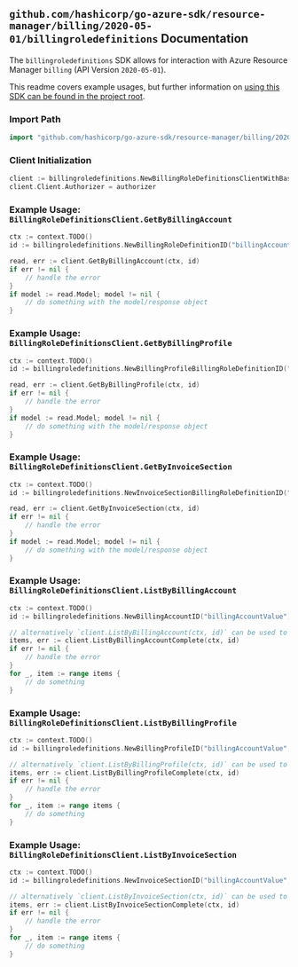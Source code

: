 
## `github.com/hashicorp/go-azure-sdk/resource-manager/billing/2020-05-01/billingroledefinitions` Documentation

The `billingroledefinitions` SDK allows for interaction with Azure Resource Manager `billing` (API Version `2020-05-01`).

This readme covers example usages, but further information on [using this SDK can be found in the project root](https://github.com/hashicorp/go-azure-sdk/tree/main/docs).

### Import Path

```go
import "github.com/hashicorp/go-azure-sdk/resource-manager/billing/2020-05-01/billingroledefinitions"
```


### Client Initialization

```go
client := billingroledefinitions.NewBillingRoleDefinitionsClientWithBaseURI("https://management.azure.com")
client.Client.Authorizer = authorizer
```


### Example Usage: `BillingRoleDefinitionsClient.GetByBillingAccount`

```go
ctx := context.TODO()
id := billingroledefinitions.NewBillingRoleDefinitionID("billingAccountValue", "billingRoleDefinitionValue")

read, err := client.GetByBillingAccount(ctx, id)
if err != nil {
	// handle the error
}
if model := read.Model; model != nil {
	// do something with the model/response object
}
```


### Example Usage: `BillingRoleDefinitionsClient.GetByBillingProfile`

```go
ctx := context.TODO()
id := billingroledefinitions.NewBillingProfileBillingRoleDefinitionID("billingAccountValue", "billingProfileValue", "billingRoleDefinitionValue")

read, err := client.GetByBillingProfile(ctx, id)
if err != nil {
	// handle the error
}
if model := read.Model; model != nil {
	// do something with the model/response object
}
```


### Example Usage: `BillingRoleDefinitionsClient.GetByInvoiceSection`

```go
ctx := context.TODO()
id := billingroledefinitions.NewInvoiceSectionBillingRoleDefinitionID("billingAccountValue", "billingProfileValue", "invoiceSectionValue", "billingRoleDefinitionValue")

read, err := client.GetByInvoiceSection(ctx, id)
if err != nil {
	// handle the error
}
if model := read.Model; model != nil {
	// do something with the model/response object
}
```


### Example Usage: `BillingRoleDefinitionsClient.ListByBillingAccount`

```go
ctx := context.TODO()
id := billingroledefinitions.NewBillingAccountID("billingAccountValue")

// alternatively `client.ListByBillingAccount(ctx, id)` can be used to do batched pagination
items, err := client.ListByBillingAccountComplete(ctx, id)
if err != nil {
	// handle the error
}
for _, item := range items {
	// do something
}
```


### Example Usage: `BillingRoleDefinitionsClient.ListByBillingProfile`

```go
ctx := context.TODO()
id := billingroledefinitions.NewBillingProfileID("billingAccountValue", "billingProfileValue")

// alternatively `client.ListByBillingProfile(ctx, id)` can be used to do batched pagination
items, err := client.ListByBillingProfileComplete(ctx, id)
if err != nil {
	// handle the error
}
for _, item := range items {
	// do something
}
```


### Example Usage: `BillingRoleDefinitionsClient.ListByInvoiceSection`

```go
ctx := context.TODO()
id := billingroledefinitions.NewInvoiceSectionID("billingAccountValue", "billingProfileValue", "invoiceSectionValue")

// alternatively `client.ListByInvoiceSection(ctx, id)` can be used to do batched pagination
items, err := client.ListByInvoiceSectionComplete(ctx, id)
if err != nil {
	// handle the error
}
for _, item := range items {
	// do something
}
```
